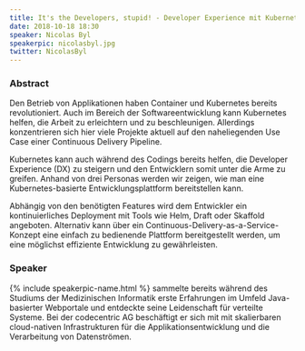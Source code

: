 ```yaml
---
title: It's the Developers, stupid! - Developer Experience mit Kubernetes, Draft und Skafold steigern
date: 2018-10-18 18:30
speaker: Nicolas Byl
speakerpic: nicolasbyl.jpg
twitter: NicolasByl
---
```


### Abstract

Den Betrieb von Applikationen haben Container und Kubernetes bereits revolutioniert. Auch im Bereich der Softwareentwicklung kann Kubernetes helfen, die Arbeit zu erleichtern und zu beschleunigen. Allerdings konzentrieren sich hier viele Projekte aktuell auf den naheliegenden Use Case einer Continuous Delivery Pipeline.

Kubernetes kann auch während des Codings bereits helfen, die Developer Experience (DX) zu steigern und den Entwicklern somit unter die Arme zu greifen. Anhand von drei Personas werden wir zeigen, wie man eine Kubernetes-basierte Entwicklungsplattform bereitstellen kann.

Abhängig von den benötigten Features wird dem Entwickler ein kontinuierliches Deployment mit Tools wie Helm, Draft oder Skaffold angeboten. Alternativ kann über ein Continuous-Delivery-as-a-Service-Konzept eine einfach zu bedienende Plattform bereitgestellt werden, um eine möglichst effiziente Entwicklung zu gewährleisten.

### Speaker

{% include speakerpic-name.html %}
sammelte bereits während des Studiums der Medizinischen Informatik erste Erfahrungen im Umfeld Java-basierter Webportale und entdeckte seine Leidenschaft für verteilte Systeme. Bei der codecentric AG beschäftigt er sich mit mit skalierbaren cloud-nativen Infrastrukturen für die Applikationsentwicklung und die Verarbeitung von Datenströmen.
